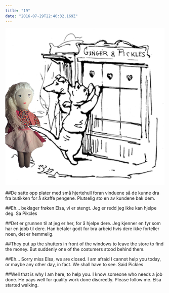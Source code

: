 ```yaml
---
title: "19"
date: "2016-07-29T22:40:32.169Z"
---
```


![Elsa & Ginger & Pickles](./Elsa_Ginger_Pickles_grayp41.png)

##De satte opp plater med små hjertehull foran vinduene så de kunne dra fra butikken for å skaffe pengene. Plutselig sto en av kundene bak dem.

##Eh... beklager frøken Elsa, vi er stengt. Jeg er redd jeg ikke kan hjelpe deg. Sa Pikcles

##Det er grunnen til at jeg er her, for å hjelpe dere. Jeg kjenner en fyr som har en jobb til dere. Han betaler godt for bra arbeid hvis dere ikke forteller noen, det er hemmelig.




##They put up the shutters in front of the windows to leave the store to find the money. But suddenly one of the costumers stood behind them.

##Eh... Sorry miss Elsa, we are closed. I am afraid I cannot help you today, or maybe any other day, in fact. We shall have to see. Said Pickles

##Well that is why I am here, to help you. I know someone who needs a job done. He pays well for quality work done discreetly. Please follow me. Elsa started walking.



